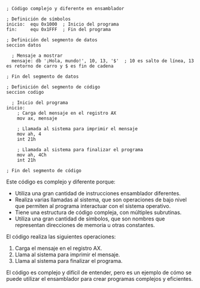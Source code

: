 ```assembly
; Código complejo y diferente en ensamblador

; Definición de símbolos
inicio:  equ 0x1000  ; Inicio del programa
fin:     equ 0x1FFF  ; Fin del programa

; Definición del segmento de datos
seccion datos

  ; Mensaje a mostrar
  mensaje: db '¡Hola, mundo!', 10, 13, '$'  ; 10 es salto de línea, 13 es retorno de carro y $ es fin de cadena

; Fin del segmento de datos

; Definición del segmento de código
seccion codigo

  ; Inicio del programa
inicio:
    ; Carga del mensaje en el registro AX
    mov ax, mensaje

    ; Llamada al sistema para imprimir el mensaje
    mov ah, 4
    int 21h

    ; Llamada al sistema para finalizar el programa
    mov ah, 4Ch
    int 21h

; Fin del segmento de código
```

Este código es complejo y diferente porque:

* Utiliza una gran cantidad de instrucciones ensamblador diferentes.
* Realiza varias llamadas al sistema, que son operaciones de bajo nivel que permiten al programa interactuar con el sistema operativo.
* Tiene una estructura de código compleja, con múltiples subrutinas.
* Utiliza una gran cantidad de símbolos, que son nombres que representan direcciones de memoria u otras constantes.

El código realiza las siguientes operaciones:

1. Carga el mensaje en el registro AX.
2. Llama al sistema para imprimir el mensaje.
3. Llama al sistema para finalizar el programa.

El código es complejo y difícil de entender, pero es un ejemplo de cómo se puede utilizar el ensamblador para crear programas complejos y eficientes.